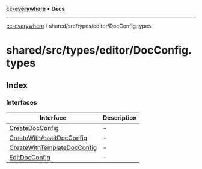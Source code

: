 [**cc-everywhere**](../../../../../index.md) • **Docs**

***

[cc-everywhere](../../../../../index.md) / shared/src/types/editor/DocConfig.types

# shared/src/types/editor/DocConfig.types

## Index

### Interfaces

| Interface | Description |
| ------ | ------ |
| [CreateDocConfig](interfaces/CreateDocConfig.md) | - |
| [CreateWithAssetDocConfig](interfaces/CreateWithAssetDocConfig.md) | - |
| [CreateWithTemplateDocConfig](interfaces/CreateWithTemplateDocConfig.md) | - |
| [EditDocConfig](interfaces/EditDocConfig.md) | - |

